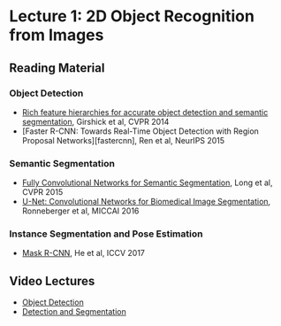 # Lecture 1: 2D Object Recognition from Images

## Reading Material

###  Object Detection
* [Rich feature hierarchies for accurate object detection and semantic segmentation][rcnn], Girshick et al, CVPR 2014
* [Faster R-CNN: Towards Real-Time Object Detection with Region Proposal Networks][fastercnn], Ren et al, NeurIPS 2015

### Semantic Segmentation
* [Fully Convolutional Networks for Semantic Segmentation][fcn], Long et al, CVPR 2015
* [U-Net: Convolutional Networks for Biomedical Image Segmentation][unet], Ronneberger et al, MICCAI 2016

### Instance Segmentation and Pose Estimation
* [Mask R-CNN][maskrcnn], He et al, ICCV 2017

## Video Lectures
* [Object Detection][vid1] 
* [Detection and Segmentation][vid2]

[vid1]: http://leccap.engin.umich.edu/leccap/viewer/r/UMYL4y
[vid2]: http://leccap.engin.umich.edu/leccap/viewer/r/qbd9xt
[rcnn]: https://arxiv.org/abs/1311.2524
[fasterrcnn]: https://arxiv.org/abs/1506.01497
[maskrcnn]: https://arxiv.org/abs/1703.06870
[fcn]: https://arxiv.org/abs/1411.4038
[unet]: https://arxiv.org/abs/1505.04597